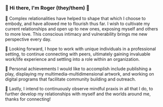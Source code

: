 ### 👋 Hi there, I'm Roger (they/them) 🦐

🌱 Complex relationalities have helped to shape that which I choose to embody, and have allowed me to flourish thus far. I wish to cultivate my current relationships and open up to new ones, exposing myself and others to more love. This conscious intimacy and vulnerability brings me new perspective every day.

💭 Looking forward, I hope to work with unique individuals in a professional setting, to continue connecting with peers, ultimately gaining invaluable work/life experience and settling into a role within an organization.

📖 Personal achievements I would like to accomplish include publishing a play, displaying my multimedia-multidimensional artwork, and working on digital programs that facilitate community building and outreach.

🧠 Lastly, I intend to continuously observe mindful praxis in all that I do, to further develop my relationships with myself and the worlds around me, thanks for connecting!

